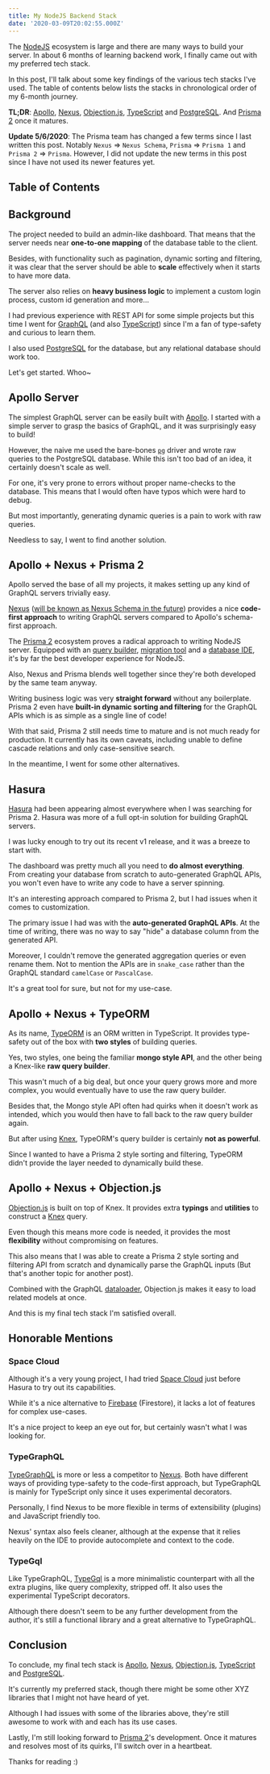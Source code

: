 ```yaml
---
title: My NodeJS Backend Stack
date: '2020-03-09T20:02:55.000Z'
---
```


The [NodeJS][nodejs] ecosystem is large and there are many ways to build your server. In about 6 months of learning backend work, I finally came out with my preferred tech stack.

In this post, I'll talk about some key findings of the various tech stacks I've used. The table of contents below lists the stacks in chronological order of my 6-month journey.

**TL;DR**: [Apollo][apollo-server], [Nexus][nexus], [Objection.js][objection], [TypeScript][typescript] and [PostgreSQL][postgres]. And [Prisma 2][prisma2] once it matures.

**Update 5/6/2020**: The Prisma team has changed a few terms since I last written this post. Notably `Nexus` => `Nexus Schema`, `Prisma` => `Prisma 1` and `Prisma 2` => `Prisma`. However, I did not update the new terms in this post since I have not used its newer features yet.

## Table of Contents

<!-- toc -->

## Background

The project needed to build an admin-like dashboard. That means that the server needs near **one-to-one mapping** of the database table to the client.

Besides, with functionality such as pagination, dynamic sorting and filtering, it was clear that the server should be able to **scale** effectively when it starts to have more data.

The server also relies on **heavy business logic** to implement a custom login process, custom id generation and more...

I had previous experience with REST API for some simple projects but this time I went for [GraphQL][graphql] (and also [TypeScript][typescript]) since I'm a fan of type-safety and curious to learn them.

I also used [PostgreSQL][postgres] for the database, but any relational database should work too.

Let's get started. Whoo~

## Apollo Server

The simplest GraphQL server can be easily built with [Apollo][apollo-server]. I started with a simple server to grasp the basics of GraphQL, and it was surprisingly easy to build!

However, the naive me used the bare-bones [`pg`][pg] driver and wrote raw queries to the PostgreSQL database. While this isn't too bad of an idea, it certainly doesn't scale as well.

For one, it's very prone to errors without proper name-checks to the database. This means that I would often have typos which were hard to debug.

But most importantly, generating dynamic queries is a pain to work with raw queries.

Needless to say, I went to find another solution.

## Apollo + Nexus + Prisma 2

Apollo served the base of all my projects, it makes setting up any kind of GraphQL servers trivially easy.

[Nexus][nexus] ([will be known as Nexus Schema in the future](https://github.com/prisma-labs/nexus/issues/373)) provides a nice **code-first approach** to writing GraphQL servers compared to Apollo's schema-first approach.

The [Prisma 2][prisma2] ecosystem proves a radical approach to writing NodeJS server. Equipped with an [query builder][prisma2-client], [migration tool][prisma2-migrate] and a [database IDE][prisma2-studio], it's by far the best developer experience for NodeJS.

Also, Nexus and Prisma blends well together since they're both developed by the same team anyway.

Writing business logic was very **straight forward** without any boilerplate. Prisma 2 even have **built-in dynamic sorting and filtering** for the GraphQL APIs which is as simple as a single line of code!

With that said, Prisma 2 still needs time to mature and is not much ready for production. It currently has its own caveats, including unable to define cascade relations and only case-sensitive search.

In the meantime, I went for some other alternatives.

## Hasura

[Hasura][hasura] had been appearing almost everywhere when I was searching for Prisma 2. Hasura was more of a full opt-in solution for building GraphQL servers.

I was lucky enough to try out its recent v1 release, and it was a breeze to start with.

The dashboard was pretty much all you need to **do almost everything**. From creating your database from scratch to auto-generated GraphQL APIs, you won't even have to write any code to have a server spinning.

It's an interesting approach compared to Prisma 2, but I had issues when it comes to customization.

The primary issue I had was with the **auto-generated GraphQL APIs**. At the time of writing, there was no way to say "hide" a database column from the generated API.

Moreover, I couldn't remove the generated aggregation queries or even rename them. Not to mention the APIs are in `snake_case` rather than the GraphQL standard `camelCase` or `PascalCase`.

It's a great tool for sure, but not for my use-case.

## Apollo + Nexus + TypeORM

As its name, [TypeORM][typeorm] is an ORM written in TypeScript. It provides type-safety out of the box with **two styles** of building queries.

Yes, two styles, one being the familiar **mongo style API**, and the other being a Knex-like **raw query builder**.

This wasn't much of a big deal, but once your query grows more and more complex, you would eventually have to use the raw query builder.

Besides that, the Mongo style API often had quirks when it doesn't work as intended, which you would then have to fall back to the raw query builder again.

But after using [Knex][knex], TypeORM's query builder is certainly **not as powerful**.

Since I wanted to have a Prisma 2 style sorting and filtering, TypeORM didn't provide the layer needed to dynamically build these.

## Apollo + Nexus + Objection.js

[Objection.js][objection] is built on top of Knex. It provides extra **typings** and **utilities** to construct a [Knex][knex] query.

Even though this means more code is needed, it provides the most **flexibility** without compromising on features.

This also means that I was able to create a Prisma 2 style sorting and filtering API from scratch and dynamically parse the GraphQL inputs (But that's another topic for another post).

Combined with the GraphQL [dataloader][dataloader], Objection.js makes it easy to load related models at once.

And this is my final tech stack I'm satisfied overall.

## Honorable Mentions

### Space Cloud

Although it's a very young project, I had tried [Space Cloud][space-cloud] just before Hasura to try out its capabilities.

While it's a nice alternative to [Firebase][firebase] (Firestore), it lacks a lot of features for complex use-cases.

It's a nice project to keep an eye out for, but certainly wasn't what I was looking for.

### TypeGraphQL

[TypeGraphQL][typegraphql] is more or less a competitor to [Nexus][nexus]. Both have different ways of providing type-safety to the code-first approach, but TypeGraphQL is mainly for TypeScript only since it uses experimental decorators.

Personally, I find Nexus to be more flexible in terms of extensibility (plugins) and JavaScript friendly too.

Nexus' syntax also feels cleaner, although at the expense that it relies heavily on the IDE to provide autocomplete and context to the code.

### TypeGql

Like TypeGraphQL, [TypeGql][typegql] is a more minimalistic counterpart with all the extra plugins, like query complexity, stripped off. It also uses the experimental TypeScript decorators.

Although there doesn't seem to be any further development from the author, it's still a functional library and a great alternative to TypeGraphQL.

## Conclusion

To conclude, my final tech stack is [Apollo][apollo-server], [Nexus][nexus], [Objection.js][objection], [TypeScript][typescript] and [PostgreSQL][postgres].

It's currently my preferred stack, though there might be some other XYZ libraries that I might not have heard of yet.

Although I had issues with some of the libraries above, they're still awesome to work with and each has its use cases.

Lastly, I'm still looking forward to [Prisma 2][prisma2]'s development. Once it matures and resolves most of its quirks, I'll switch over in a heartbeat.

Thanks for reading :)

[apollo-server]: https://www.apollographql.com/docs/apollo-server/
[nexus]: https://nexus.js.org/
[postgres]: https://www.postgresql.org/
[typescript]: https://www.typescriptlang.org/
[knex]: https://knexjs.org/
[objection]: https://vincit.github.io/objection.js/
[hasura]: https://hasura.io/
[typegraphql]: https://typegraphql.ml/
[typegql]: https://prismake.github.io/typegql/
[space-cloud]: https://spaceuptech.com/
[typeorm]: https://typeorm.io
[prisma2]: https://github.com/prisma/prisma2
[prisma2-client]: https://github.com/prisma/prisma-client-js
[prisma2-migrate]: https://github.com/prisma/migrate
[prisma2-studio]: https://github.com/prisma/studio
[graphql]: https://graphql.org/
[nodejs]: https://nodejs.org
[pg]: https://node-postgres.com/
[dataloader]: https://github.com/graphql/dataloader
[firebase]: https://firebase.google.com
